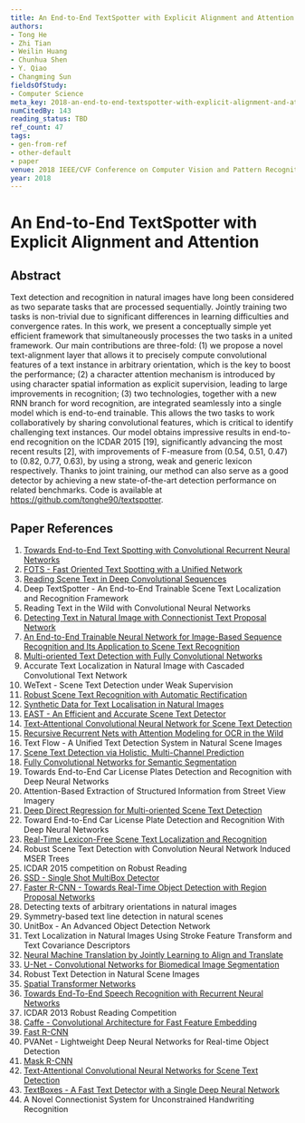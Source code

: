 ```yaml
---
title: An End-to-End TextSpotter with Explicit Alignment and Attention
authors:
- Tong He
- Zhi Tian
- Weilin Huang
- Chunhua Shen
- Y. Qiao
- Changming Sun
fieldsOfStudy:
- Computer Science
meta_key: 2018-an-end-to-end-textspotter-with-explicit-alignment-and-attention
numCitedBy: 143
reading_status: TBD
ref_count: 47
tags:
- gen-from-ref
- other-default
- paper
venue: 2018 IEEE/CVF Conference on Computer Vision and Pattern Recognition
year: 2018
---
```


# An End-to-End TextSpotter with Explicit Alignment and Attention

## Abstract

Text detection and recognition in natural images have long been considered as two separate tasks that are processed sequentially. Jointly training two tasks is non-trivial due to significant differences in learning difficulties and convergence rates. In this work, we present a conceptually simple yet efficient framework that simultaneously processes the two tasks in a united framework. Our main contributions are three-fold: (1) we propose a novel text-alignment layer that allows it to precisely compute convolutional features of a text instance in arbitrary orientation, which is the key to boost the performance; (2) a character attention mechanism is introduced by using character spatial information as explicit supervision, leading to large improvements in recognition; (3) two technologies, together with a new RNN branch for word recognition, are integrated seamlessly into a single model which is end-to-end trainable. This allows the two tasks to work collaboratively by sharing convolutional features, which is critical to identify challenging text instances. Our model obtains impressive results in end-to-end recognition on the ICDAR 2015 [19], significantly advancing the most recent results [2], with improvements of F-measure from (0.54, 0.51, 0.47) to (0.82, 0.77, 0.63), by using a strong, weak and generic lexicon respectively. Thanks to joint training, our method can also serve as a good detector by achieving a new state-of-the-art detection performance on related benchmarks. Code is available at https://github.com/tonghe90/textspotter.

## Paper References

1. [Towards End-to-End Text Spotting with Convolutional Recurrent Neural Networks](2017-towards-end-to-end-text-spotting-with-convolutional-recurrent-neural-networks)
2. [FOTS - Fast Oriented Text Spotting with a Unified Network](2018-fots-fast-oriented-text-spotting-with-a-unified-network)
3. [Reading Scene Text in Deep Convolutional Sequences](2016-reading-scene-text-in-deep-convolutional-sequences)
4. Deep TextSpotter - An End-to-End Trainable Scene Text Localization and Recognition Framework
5. Reading Text in the Wild with Convolutional Neural Networks
6. [Detecting Text in Natural Image with Connectionist Text Proposal Network](2016-detecting-text-in-natural-image-with-connectionist-text-proposal-network)
7. [An End-to-End Trainable Neural Network for Image-Based Sequence Recognition and Its Application to Scene Text Recognition](2017-an-end-to-end-trainable-neural-network-for-image-based-sequence-recognition-and-its-application-to-scene-text-recognition)
8. [Multi-oriented Text Detection with Fully Convolutional Networks](2016-multi-oriented-text-detection-with-fully-convolutional-networks)
9. Accurate Text Localization in Natural Image with Cascaded Convolutional Text Network
10. WeText - Scene Text Detection under Weak Supervision
11. [Robust Scene Text Recognition with Automatic Rectification](2016-robust-scene-text-recognition-with-automatic-rectification)
12. [Synthetic Data for Text Localisation in Natural Images](2016-synthetic-data-for-text-localisation-in-natural-images)
13. [EAST - An Efficient and Accurate Scene Text Detector](2017-east-an-efficient-and-accurate-scene-text-detector)
14. [Text-Attentional Convolutional Neural Network for Scene Text Detection](2016-text-attentional-convolutional-neural-network-for-scene-text-detection)
15. [Recursive Recurrent Nets with Attention Modeling for OCR in the Wild](2016-recursive-recurrent-nets-with-attention-modeling-for-ocr-in-the-wild)
16. Text Flow - A Unified Text Detection System in Natural Scene Images
17. [Scene Text Detection via Holistic, Multi-Channel Prediction](2016-scene-text-detection-via-holistic-multi-channel-prediction)
18. [Fully Convolutional Networks for Semantic Segmentation](2017-fully-convolutional-networks-for-semantic-segmentation)
19. Towards End-to-End Car License Plates Detection and Recognition with Deep Neural Networks
20. Attention-Based Extraction of Structured Information from Street View Imagery
21. [Deep Direct Regression for Multi-oriented Scene Text Detection](2017-deep-direct-regression-for-multi-oriented-scene-text-detection)
22. Toward End-to-End Car License Plate Detection and Recognition With Deep Neural Networks
23. [Real-Time Lexicon-Free Scene Text Localization and Recognition](2016-real-time-lexicon-free-scene-text-localization-and-recognition)
24. Robust Scene Text Detection with Convolution Neural Network Induced MSER Trees
25. ICDAR 2015 competition on Robust Reading
26. [SSD - Single Shot MultiBox Detector](2016-ssd-net.md)
27. [Faster R-CNN - Towards Real-Time Object Detection with Region Proposal Networks](2015-faster-r-cnn-towards-real-time-object-detection-with-region-proposal-networks)
28. Detecting texts of arbitrary orientations in natural images
29. Symmetry-based text line detection in natural scenes
30. UnitBox - An Advanced Object Detection Network
31. Text Localization in Natural Images Using Stroke Feature Transform and Text Covariance Descriptors
32. [Neural Machine Translation by Jointly Learning to Align and Translate](2015-neural-machine-translation-by-jointly-learning-to-align-and-translate)
33. [U-Net - Convolutional Networks for Biomedical Image Segmentation](2015-u-net-convolutional-networks-for-biomedical-image-segmentation)
34. Robust Text Detection in Natural Scene Images
35. [Spatial Transformer Networks](2015-spatial-transformer-networks)
36. [Towards End-To-End Speech Recognition with Recurrent Neural Networks](2014-towards-end-to-end-speech-recognition-with-recurrent-neural-networks)
37. ICDAR 2013 Robust Reading Competition
38. [Caffe - Convolutional Architecture for Fast Feature Embedding](2014-caffe-convolutional-architecture-for-fast-feature-embedding)
39. [Fast R-CNN](2015-fast-r-cnn)
40. PVANet - Lightweight Deep Neural Networks for Real-time Object Detection
41. [Mask R-CNN](2020-mask-r-cnn)
42. [Text-Attentional Convolutional Neural Networks for Scene Text Detection](2016-text-attentional-convolutional-neural-networks-for-scene-text-detection)
43. [TextBoxes - A Fast Text Detector with a Single Deep Neural Network](2017-textboxes-a-fast-text-detector-with-a-single-deep-neural-network)
44. A Novel Connectionist System for Unconstrained Handwriting Recognition
